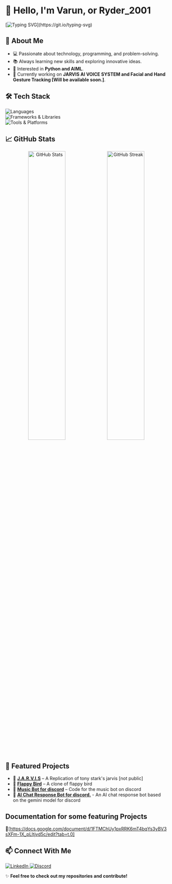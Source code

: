 # 👋 Hello, I'm Varun, or Ryder_2001

[![Typing SVG](https://readme-typing-svg.demolab.com?font=Fira+Code&duration=3000&pause=500&width=435&height=100&lines=Welcome+to+my+Github+Profile!;I'm+Ryder!)](https://git.io/typing-svg)

## 🚀 About Me  
- 💻 Passionate about technology, programming, and problem-solving.  
- 📚 Always learning new skills and exploring innovative ideas.  
- 🎯 Interested in **Python and AIML**.  
- 🌱 Currently working on **JARVIS AI VOICE SYSTEM and Facial and Hand Gesture Tracking [Will be available soon.]**.  

## 🛠 Tech Stack  
![Languages](https://skillicons.dev/icons?i=python,cpp,c,nodejs)  
![Frameworks & Libraries](https://skillicons.dev/icons?i=flask,sc)  
![Tools & Platforms](https://skillicons.dev/icons?i=git,linux)  

## 📈 GitHub Stats  
<p align="center">
  <img src="https://github-readme-stats.vercel.app/api?username=RydertHuGlIfE&show_icons=true&theme=github_dark&hide_border=true" width="48%" alt="GitHub Stats"/>
  <img src="https://github-readme-streak-stats.herokuapp.com/?user=RydertHuGlIfE&theme=github-dark&hide_border=true" width="48%" alt="GitHub Streak"/>
</p>

## 🌟 Featured Projects  
- 🔹 **[J.A.R.V.I.S](#)** – A Replication of tony stark's jarvis [not public]  
- 🔹 **[Flappy Bird](#)** – A clone of flappy bird
- 🔹 **[Music Bot for discord](#)** – Code for the music bot on discord 
- 🔹 **[AI Chat Response Bot for discord.](#)** - An AI chat response bot based on the gemini model for discord


## Documentation for some featuring Projects
🔹[https://docs.google.com/document/d/1FTMChUy1pxRRK6mT4bqYs3yBV3sXFm-1X_pLltjvd5c/edit?tab=t.0]


## 📫 Connect With Me  
<a href="https://www.linkedin.com/in/varun-chauhan-174107288/">
    <img src="https://img.shields.io/badge/LinkedIn-0077B5?style=for-the-badge&logo=linkedin&logoColor=white" alt="LinkedIn"/>
<a href="https://discord.com/users/844143559509803023">
    <img src="https://img.shields.io/badge/Discord-000000?style=for-the-badge&logo=discord&logoColor=white" alt="Discord"/>
  </a>


✨ **Feel free to check out my repositories and contribute!**  
